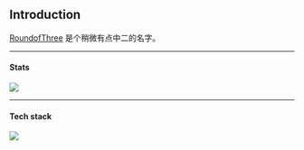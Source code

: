 ## Introduction

[RoundofThree](https://roundofthree.github.io) 是个稍微有点中二的名字。

---

#### Stats

![](https://github-readme-stats-rho-mocha.vercel.app/api?username=RoundofThree&show_icons=true&theme=radical&&count_private=true)

---

#### Tech stack

<!--
<code><img width="5%" src="https://upload.wikimedia.org/wikipedia/commons/1/18/ISO_C%2B%2B_Logo.svg"></code>
<code><img width="10%" src="https://www.vectorlogo.zone/logos/python/python-ar21.svg"></code>
<code><img width="10%" src="https://www.vectorlogo.zone/logos/amazon_aws/amazon_aws-ar21.svg"></code>
<code><img width="5%" src="https://www.vectorlogo.zone/logos/ruby-lang/ruby-lang-icon.svg"></code>
<code><img width="10%" src="https://www.vectorlogo.zone/logos/scala-lang/scala-lang-ar21.svg"></code>
<code><img width="5%" src="https://www.vectorlogo.zone/logos/rust-lang/rust-lang-icon.svg"></code>
-->
<!-- <code><img width="5%" src="https://www.vectorlogo.zone/logos/vuejs/vuejs-icon.svg"></code> -->
<!-- <code><img width="5%" src="https://www.vectorlogo.zone/logos/golang/golang-icon.svg"></code> -->

<!-- ![](https://readme-stats.clckblog.space/api/top-langs/?username=RoundofThree&layout=compact&hide=html,tcl&langs_count=10&count_private=true) -->
![](https://github-readme-stats-rho-mocha.vercel.app/api/top-langs/?username=RoundofThree&layout=compact&hide=html,tcl,jupyter%20notebook&langs_count=10&count_private=true)
<!-- ![](https://github-readme-stats-rho-mocha.vercel.app/api/wakatime?username=RoundofThree) --> 

<!--
#### Things I like

- Security research, pwn and reversing challenges
- Systems programming, operating systems
-->
<!--
- ACG yyds 🤟
-->

